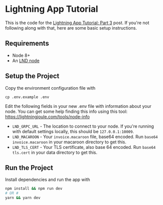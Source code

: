 # Lightning App Tutorial

This is the code for the [Lightning App Tutorial: Part 3](https://medium.com/@wbobeirne/making-a-lightning-web-app-part-3-58d8c7351175) post. If you're not following along with that, here are some basic setup instructions.

## Requirements

* Node 8+
* An [LND node](https://github.com/lightningnetwork/lnd)

## Setup the Project

Copy the environment configuration file with
```
cp .env.example .env
```

Edit the following fields in your new .env file with information about your node. You can get some help finding this info using this tool: https://lightningjoule.com/tools/node-info
* `LND_GRPC_URL` - The location to connect to your node. If you're running with default settings locally, this should be `127.0.0.1:10009`.
* `LND_MACAROON` - Your `invoice.macaroon` file, base64 encoded. Run `base64 invoice.macaroon` in your macaroon directory to get this.
* `LND_TLS_CERT` - Your TLS certificate, also base 64 encoded. Run `base64 tls.cert` in your data directory to get this.

## Run the Project

Install dependencies and run the app with
```sh
npm install && npm run dev
# OR #
yarn && yarn dev
```
